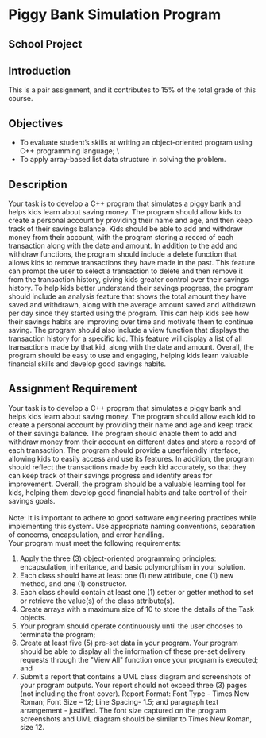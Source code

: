 # Piggy Bank Simulation Program
## School Project


## Introduction
This is a pair assignment, and it contributes to 15% of the total grade of this course. 

## Objectives
+ To evaluate student’s skills at writing an object-oriented program using C++ programming
language; \
+ To apply array-based list data structure in solving the problem.

## Description
Your task is to develop a C++ program that simulates a piggy bank and helps kids learn about saving money. The program should allow kids to create a personal account by providing their name and age, and then keep track of their savings balance. Kids should be able to add and withdraw money from their account, with the program storing a record of each transaction along with the date and amount. In addition to the add and withdraw functions, the program should include a delete function that allows kids to remove transactions they have made in the past. This feature can prompt the user to select a transaction to delete and then remove it from the transaction history, giving kids greater control over their savings history. To help kids better understand their savings progress, the program should include an analysis feature that shows the total amount they have saved and withdrawn, along with the average amount saved and withdrawn per day since they started using the program. This can help kids see how their savings habits are improving over time and motivate them to continue saving. The program should also include a view function that displays the transaction history for a specific kid. This feature will display a list of all transactions made by that kid, along with the date and amount. Overall, the program should be easy to use and engaging, helping kids learn valuable financial skills and develop good savings habits.

## Assignment Requirement
Your task is to develop a C++ program that simulates a piggy bank and helps kids learn about saving money. The program should allow each kid to create a personal account by providing their name and age and keep track of their savings balance. The program should enable them to add and withdraw money from their account on different dates and store a record of each transaction. The program should provide a userfriendly interface, allowing kids to easily access and use its features. In addition, the program should reflect the transactions made by each kid accurately, so that they can keep track of their savings progress and identify areas for improvement. Overall, the program should be a valuable learning tool for kids, helping them develop good financial habits and take control of their savings goals. \
\
Note: It is important to adhere to good software engineering practices while implementing this system. Use appropriate naming conventions, separation of concerns, encapsulation, and error handling. \
Your program must meet the following requirements:
1. Apply the three (3) object-oriented programming principles: encapsulation, inheritance, and basic polymorphism in your solution.
2. Each class should have at least one (1) new attribute, one (1) new method, and one (1) constructor.
3. Each class should contain at least one (1) setter or getter method to set or retrieve the value(s) of the class attribute(s).
4. Create arrays with a maximum size of 10 to store the details of the Task objects.
5. Your program should operate continuously until the user chooses to terminate the program;
6. Create at least five (5) pre-set data in your program. Your program should be able to display all the information of these pre-set delivery requests through the "View All" function once your program is executed; and
7. Submit a report that contains a UML class diagram and screenshots of your program outputs. Your report should not exceed three (3) pages (not including the front cover). Report Format: Font Type - Times New Roman; Font Size – 12; Line Spacing- 1.5; and paragraph text arrangement - justified. The font size captured on the program screenshots and UML diagram should be similar to Times New Roman, size 12.
